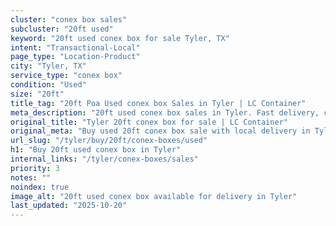 ```yaml
---
cluster: "conex box sales"
subcluster: "20ft used"
keyword: "20ft used conex box for sale Tyler, TX"
intent: "Transactional-Local"
page_type: "Location-Product"
city: "Tyler, TX"
service_type: "conex box"
condition: "Used"
size: "20ft"
title_tag: "20ft Poa Used conex box Sales in Tyler | LC Container"
meta_description: "20ft used conex box sales in Tyler. Fast delivery, competitive pricing. Serving conex boxes area. Quote ID: X6L. Call (214) 524-4168 for your free quote today."
original_title: "Tyler 20ft conex box for sale | LC Container"
original_meta: "Buy used 20ft conex box sale with local delivery in Tyler, TX. LC Container — local Since 2003. Request a fast quote today."
url_slug: "/tyler/buy/20ft/conex-boxes/used"
h1: "Buy 20ft used conex box in Tyler"
internal_links: "/tyler/conex-boxes/sales"
priority: 3
notes: ""
noindex: true
image_alt: "20ft used conex box available for delivery in Tyler"
last_updated: "2025-10-20"
---
```


<!-- TODO: Add unique city/inventory copy, images, and internal links here. -->
